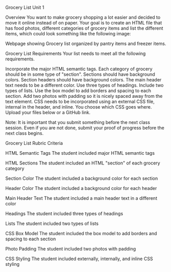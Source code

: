 Grocery List
Unit 1
 
 
Overview
You want to make grocery shopping a lot easier and decided to move it online instead of on paper. Your goal is to create an HTML file that has food photos, different categories of grocery items and list the different items, which could look something like the following image:

Webpage showing Grocery list organized by pantry items and freezer items. 

Grocery List Requirements
Your list needs to meet all the following requirements.

Incorporate the major HTML semantic tags.
Each category of grocery should be in some type of "section".
Sections should have background colors.
Section headers should have background colors.
The main header text needs to be a different color.
Use three types of headings.
Include two types of lists.
Use the box model to add borders and spacing to each section.
Add two photos with padding so it is nicely spaced away from the text element.
CSS needs to be incorporated using an external CSS file, internal in the header, and inline. You choose which CSS goes where.
Upload your files below or a GitHub link.

Note: It is important that you submit something before the next class session. Even if you are not done, submit your proof of progress before the next class begins.

Grocery List Rubric
Criteria

HTML Semantic Tags
The student included major HTML semantic tags

HTML Sections
The student included an HTML "section" of each grocery category

Section Color
The student included a background color for each section

Header Color
The student included a background color for each header

Main Header Text
The student included a main header text in a different color

Headings
The student included three types of headings

Lists
The student included two types of lists

CSS Box Model
The student included the box model to add borders and spacing to each section

Photo Padding
The student included two photos with padding

CSS Styling
The student included externally, internally, and inline CSS styling